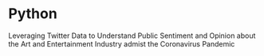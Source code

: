 # Python
Leveraging Twitter Data to Understand Public Sentiment and Opinion about the Art and Entertainment Industry admist the Coronavirus Pandemic
